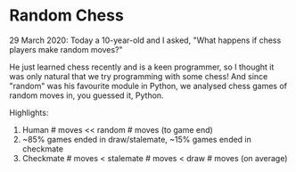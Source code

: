 # Random Chess

29 March 2020:
Today a 10-year-old and I asked, "What happens if chess players make random moves?"

He just learned chess recently and is a keen programmer, so I thought it was only natural that we try programming with some chess! And since "random" was his favourite module in Python, we analysed chess games of random moves in, you guessed it, Python.

Highlights:

1. Human # moves << random # moves (to game end)
2. ~85% games ended in draw/stalemate, ~15% games ended in checkmate
3. Checkmate # moves < stalemate # moves < draw # moves (on average)
